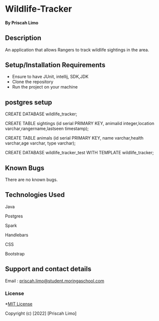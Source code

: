 # Wildlife-Tracker

#### By **Priscah Limo**
## Description
An application that allows Rangers to track wildlife sightings in the area.
## Setup/Installation Requirements
* Ensure to have JUnit, intellij, SDK,JDK
* Clone the repository
* Run the project on your machine

## postgres setup

CREATE DATABASE wildlife_tracker;

CREATE TABLE sightings (id serial PRIMARY KEY, animalid integer,location varchar,rangername,lastseen timestamp);

CREATE TABLE animals (id serial PRIMARY KEY, name varchar,health varchar,age varchar, type varchar);

CREATE DATABASE wildlife_tracker_test WITH TEMPLATE wildlife_tracker;


## Known Bugs
There are no known bugs.
## Technologies Used
Java

Postgres

Spark

Handlebars

CSS

Bootstrap
## Support and contact details
Email : priscah.limo@student.moringaschool.com
### License
*[MIT License]("./LICENSE")

Copyright (c) [2022] [Priscah Limo]